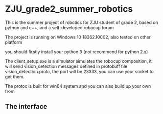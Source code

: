 # ZJU_grade2_summer_robotics
This is the summer project of robotics for ZJU student of grade 2, based on python and c++, and a self-developed robocup foram

The project is running on 
Windows 10 18362.10002, also tested on other platform

you should firstly install your python 3 (not recommend for python 2.x)

The client_setup.exe is a simulator simulates the robocup composition, it will send vision_detection messages defined in protobuff file vision_detection.proto, the port will be 23333, you can use your socket to get them.

The protoc is built for win64 system and you can also build up your own from 

## The interface 